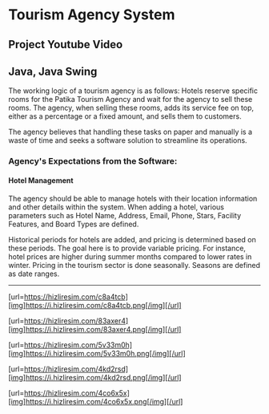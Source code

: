 # Tourism Agency System

## Project Youtube Video



## Java, Java Swing

The working logic of a tourism agency is as follows: Hotels reserve specific rooms for the Patika Tourism Agency and wait for the agency to sell these rooms. The agency, when selling these rooms, adds its service fee on top, either as a percentage or a fixed amount, and sells them to customers.

The agency believes that handling these tasks on paper and manually is a waste of time and seeks a software solution to streamline its operations.

### Agency's Expectations from the Software:

#### Hotel Management
The agency should be able to manage hotels with their location information and other details within the system. When adding a hotel, various parameters such as Hotel Name, Address, Email, Phone, Stars, Facility Features, and Board Types are defined.

Historical periods for hotels are added, and pricing is determined based on these periods. The goal here is to provide variable pricing. For instance, hotel prices are higher during summer months compared to lower rates in winter. Pricing in the tourism sector is done seasonally. Seasons are defined as date ranges.

---

[url=https://hizliresim.com/c8a4tcb][img]https://i.hizliresim.com/c8a4tcb.png[/img][/url]

[url=https://hizliresim.com/83axer4][img]https://i.hizliresim.com/83axer4.png[/img][/url]

[url=https://hizliresim.com/5v33m0h][img]https://i.hizliresim.com/5v33m0h.png[/img][/url]

[url=https://hizliresim.com/4kd2rsd][img]https://i.hizliresim.com/4kd2rsd.png[/img][/url]

[url=https://hizliresim.com/4co6x5x][img]https://i.hizliresim.com/4co6x5x.png[/img][/url]